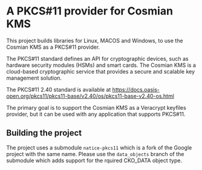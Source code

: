 <h1> A PKCS#11 provider for Cosmian KMS </h1>

This project builds libraries for Linux, MACOS and Windows, to use the Cosmian KMS as a PKCS#11 provider.

The PKCS#11 standard defines an API for cryptographic devices, such as hardware security modules (HSMs) and smart cards. 
The Cosmian KMS is a cloud-based cryptographic service that provides a secure and scalable key management solution.

The PKCS#11 2.40 standard is available at
https://docs.oasis-open.org/pkcs11/pkcs11-base/v2.40/os/pkcs11-base-v2.40-os.html

The primary goal is to support the Cosmian KMS as a Veracrypt keyfiles provider, but it can be used with any application that supports PKCS#11.

## Building the project

The project uses a submodule `natice-pkcs11` which is a fork of the Google project with the same name.
Please use the `data_objects` branch of the submodule which adds support for the rquired CKO_DATA object type.

